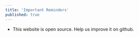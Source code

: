 ```yaml
---
title: 'Important Reminders'
published: true
---
```

* This website is open source. Help us improve it on github.